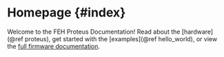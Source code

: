 # Homepage {#index}

Welcome to the FEH Proteus Documentation! Read about the [hardware](@ref proteus), get started with the [examples](@ref hello_world), or view the [full firmware documentation](http://www.example.com).
